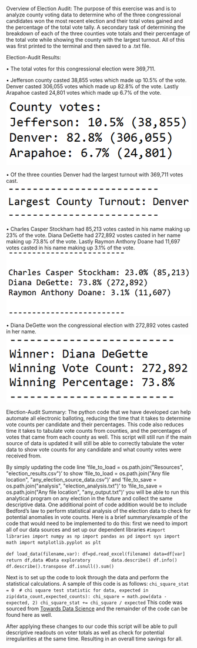 Overview of Election Audit:
The purpose of this exercise was and is to analyze county voting data to determine who of the three congressional candidates won the most recent election and their total votes gained and the percentage of the total vote tally.  A secondary task of determining the breakdown of each of the three counties vote totals and their percentage of the total vote while showing the county with the largest turnout.  All of this was first printed to the terminal and then saved to a .txt file.

Election-Audit Results:

•	The total votes for this congressional election were 369,711.

•	Jefferson county casted 38,855 votes which made up 10.5% of the vote. Denver casted 306,055 votes which made up 82.8% of the vote.  Lastly Arapahoe casted 24,801 votes which made up 6.7% of the vote.
![This is an image]( https://github.com/BMoreland20/Election-Analysis/blob/main/Resources/County_Vote_Breakdown.png)

•	Of the three counties Denver had the largest turnout with 369,711 votes cast. ![This is an image]( https://github.com/BMoreland20/Election-Analysis/blob/main/Resources/Largest_Turnout_County.png)


•	Charles Casper Stockham had 85,213 votes casted in his name making up 23% of the vote. Diana DeGette had 272,892 vostes casted in her name making up 73.8% of the vote.  Lastly Raymon Anthony Doane had 11,697 votes casted in his name making up 3.1% of the vote.  ![This is an image]( https://github.com/BMoreland20/Election-Analysis/blob/main/Resources/Candidate_Vote_Breakdown.png)

•	Diana DeGette won the congressional election with 272,892 votes casted in her name.  ![This is an image]( https://github.com/BMoreland20/Election-Analysis/blob/main/Resources/Winner_Breakdown.png)

Election-Audit Summary: 
The python code that we have developed can help automate all electronic balloting, reducing the time that it takes to determine vote counts per candidate and their percentages.  This code also reduces time it takes to tabulate vote counts from counties, and the percentages of votes that came from each county as well.  This script will still run if the main source of data is updated it will still be able to correctly tabulate the voter data to show vote counts for any candidate and what county votes were received from.

By simply updating the code line ‘file_to_load = os.path.join("Resources", "election_results.csv")’ to show ‘file_to_load = os.path.join("Any file location", "any_election_source_data.csv")’ and ‘file_to_save = os.path.join("analysis", "election_analysis.txt")’ to ‘file_to_save = os.path.join("Any file location", "any_output.txt")’ you will be able to run this analytical program on any election in the future and collect the same descriptive data.
	One additional point of code addition would be to include Bedford’s law to perform statistical analysis of the election data to check for potential anomalies in vote counts.  Here is a brief summary/example of the code that would need to be implemented to do this: first we need to import all of our data sources and set up our dependent libraries
`#import libraries
import numpy as np
import pandas as pd
import sys
import math
import matplotlib.pyplot as plt`

`def load_data(filename,var):
        df=pd.read_excel(filename)
        data=df[var]
        return df,data
#Data exploratory       
data.describe()
df.info()
df.describe().transpose
df.isnull().sum()`

Next is to set up the code to look through the data and perform the statistical calculations.
A sample of this code is as follows:
`chi_square_stat = 0  # chi square test statistic
    for data, expected in zip(data_count,expected_counts):
        chi_square = math.pow(data - expected, 2)
        chi_square_stat += chi_square / expected`
This code was sourced from [Towards Data Science]( https://towardsdatascience.com/frawd-detection-using-benfords-law-python-code-9db8db474cf8) and the remainder of the code can be found here as well.

After applying these changes to our code this script will be able to pull descriptive readouts on voter totals as well as check for potential irregularities at the same time.  Resulting in an overall time savings for all.
